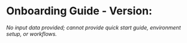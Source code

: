 # Onboarding Guide - Version: 

_No input data provided; cannot provide quick start guide, environment setup, or workflows._